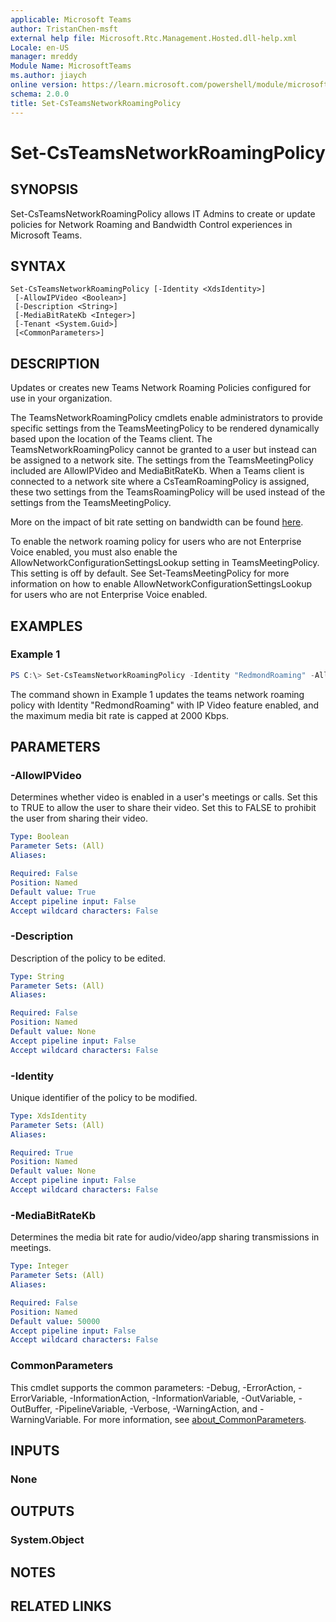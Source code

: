 ```yaml
---
applicable: Microsoft Teams
author: TristanChen-msft
external help file: Microsoft.Rtc.Management.Hosted.dll-help.xml
Locale: en-US
manager: mreddy
Module Name: MicrosoftTeams
ms.author: jiaych
online version: https://learn.microsoft.com/powershell/module/microsoftteams/set-csteamsnetworkroamingpolicy
schema: 2.0.0
title: Set-CsTeamsNetworkRoamingPolicy
---
```


# Set-CsTeamsNetworkRoamingPolicy

## SYNOPSIS

Set-CsTeamsNetworkRoamingPolicy allows IT Admins to create or update policies for Network Roaming and Bandwidth Control experiences in Microsoft Teams.

## SYNTAX

```
Set-CsTeamsNetworkRoamingPolicy [-Identity <XdsIdentity>]
 [-AllowIPVideo <Boolean>]
 [-Description <String>]
 [-MediaBitRateKb <Integer>]
 [-Tenant <System.Guid>]
 [<CommonParameters>]
```

## DESCRIPTION
Updates or creates new Teams Network Roaming Policies configured for use in your organization.

The TeamsNetworkRoamingPolicy cmdlets enable administrators to provide specific settings from the TeamsMeetingPolicy to be rendered dynamically based upon the location of the Teams client. The TeamsNetworkRoamingPolicy cannot be granted to a user but instead can be assigned to a network site.  The settings from the TeamsMeetingPolicy included are AllowIPVideo and MediaBitRateKb. When a Teams client is connected to a network site where a CsTeamRoamingPolicy is assigned, these two settings from the TeamsRoamingPolicy will be used instead of the settings from the TeamsMeetingPolicy.

More on the impact of bit rate setting on bandwidth can be found [here](https://learn.microsoft.com/microsoftteams/prepare-network).

To enable the network roaming policy for users who are not Enterprise Voice enabled, you must also enable the AllowNetworkConfigurationSettingsLookup setting in TeamsMeetingPolicy. This setting is off by default. See Set-TeamsMeetingPolicy for more information on how to enable AllowNetworkConfigurationSettingsLookup for users who are not Enterprise Voice enabled.

## EXAMPLES

### Example 1
```powershell
PS C:\> Set-CsTeamsNetworkRoamingPolicy -Identity "RedmondRoaming" -AllowIPVideo $true -MediaBitRateKb 2000 -Description "Redmond campus roaming policy"
```

The command shown in  Example 1 updates the teams network roaming policy with Identity "RedmondRoaming" with IP Video feature enabled, and the maximum media bit rate is capped at 2000 Kbps.

## PARAMETERS

### -AllowIPVideo
Determines whether video is enabled in a user's meetings or calls.
Set this to TRUE to allow the user to share their video. Set this to FALSE to prohibit the user from sharing their video.

```yaml
Type: Boolean
Parameter Sets: (All)
Aliases:

Required: False
Position: Named
Default value: True
Accept pipeline input: False
Accept wildcard characters: False
```

### -Description
Description of the policy to be edited.

```yaml
Type: String
Parameter Sets: (All)
Aliases:

Required: False
Position: Named
Default value: None
Accept pipeline input: False
Accept wildcard characters: False
```

### -Identity
Unique identifier of the policy to be modified.

```yaml
Type: XdsIdentity
Parameter Sets: (All)
Aliases:

Required: True
Position: Named
Default value: None
Accept pipeline input: False
Accept wildcard characters: False
```

### -MediaBitRateKb
Determines the media bit rate for audio/video/app sharing transmissions in meetings.

```yaml
Type: Integer
Parameter Sets: (All)
Aliases:

Required: False
Position: Named
Default value: 50000
Accept pipeline input: False
Accept wildcard characters: False
```

### CommonParameters
This cmdlet supports the common parameters: -Debug, -ErrorAction, -ErrorVariable, -InformationAction, -InformationVariable, -OutVariable, -OutBuffer, -PipelineVariable, -Verbose, -WarningAction, and -WarningVariable. For more information, see [about_CommonParameters](https://go.microsoft.com/fwlink/?LinkID=113216).

## INPUTS

### None

## OUTPUTS

### System.Object

## NOTES

## RELATED LINKS
